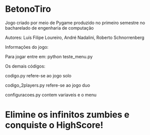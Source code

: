 # BetonoTiro

Jogo criado por meio de Pygame produzido no primeiro semestre no bacharelado de engenharia de computação



Autores: Luís Filipe Loureiro, André Nadalini, Roberto Schnorrenberg

Informações do jogo:

Para jogar entre em: python teste_menu.py

Os demais códigos:

codigo.py refere-se ao jogo solo

codigo_2players.py refere-se ao jogo duo

configuracoes.py contem variaveis e o menu


# Elimine os infinitos zumbies e conquiste o HighScore!
